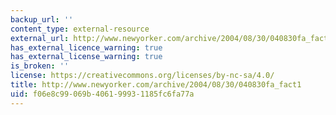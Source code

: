 ```yaml
---
backup_url: ''
content_type: external-resource
external_url: http://www.newyorker.com/archive/2004/08/30/040830fa_fact1
has_external_licence_warning: true
has_external_license_warning: true
is_broken: ''
license: https://creativecommons.org/licenses/by-nc-sa/4.0/
title: http://www.newyorker.com/archive/2004/08/30/040830fa_fact1
uid: f06e8c99-069b-4061-9993-1185fc6fa77a
---
```

